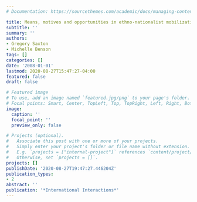 ```yaml
---
# Documentation: https://sourcethemes.com/academic/docs/managing-content/

title: Means, motives and opportunities in ethno-nationalist mobilization
subtitle: ''
summary: ''
authors:
- Gregory Saxton
- Michelle Benson
tags: []
categories: []
date: '2008-01-01'
lastmod: 2020-08-27T15:47:27-04:00
featured: false
draft: false

# Featured image
# To use, add an image named `featured.jpg/png` to your page's folder.
# Focal points: Smart, Center, TopLeft, Top, TopRight, Left, Right, BottomLeft, Bottom, BottomRight.
image:
  caption: ''
  focal_point: ''
  preview_only: false

# Projects (optional).
#   Associate this post with one or more of your projects.
#   Simply enter your project's folder or file name without extension.
#   E.g. `projects = ["internal-project"]` references `content/project/deep-learning/index.md`.
#   Otherwise, set `projects = []`.
projects: []
publishDate: '2020-08-27T19:47:27.446204Z'
publication_types:
- 2
abstract: ''
publication: '*International Interactions*'
---
```


